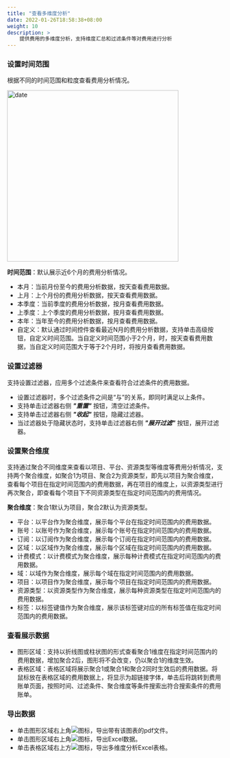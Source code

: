 ```yaml
---
title: "查看多维度分析"
date: 2022-01-26T18:58:38+08:00
weight: 10
description: >
    提供费用的多维度分析，支持维度汇总和过滤条件等对费用进行分析
---
```



### 设置时间范围

根据不同的时间范围和粒度查看费用分析情况。

 <img src="../../../images/month1.png" width="400" alt="date">

 **时间范围**：默认展示近6个月的费用分析情况。

 - 本月：当前月份至今的费用分析数据，按天查看费用数据。
 - 上月：上个月份的费用分析数据，按天查看费用数据。
 - 本季度：当前季度的费用分析数据，按月查看费用数据。
 - 上季度：上个季度的费用分析数据，按月查看费用数据。
 - 本年：当年至今的费用分析数据，按月查看费用数据。
 - 自定义：默认通过时间控件查看最近N月的费用分析数据，支持单击高级按钮，自定义时间范围。当自定义时间范围小于2个月，时，按天查看费用数据，当自定义时间范围大于等于2个月时，将按月查看费用数据。


### 设置过滤器

支持设置过滤器，应用多个过滤条件来查看符合过滤条件的费用数据。

- 设置过滤器时，多个过滤条件之间是“与”的关系，即同时满足以上条件。
- 支持单击过滤器右侧 **_"重置"_** 按钮，清空过滤条件。
- 支持单击过滤器右侧 **_"收起"_** 按钮，隐藏过滤器。
- 当过滤器处于隐藏状态时，支持单击过滤器右侧 **_"展开过滤"_** 按钮，展开过滤器。


### 设置聚合维度

支持通过聚合不同维度来查看以项目、平台、资源类型等维度等费用分析情况，支持两个聚合维度，如聚合1为项目、聚合2为资源类型，即先以项目为聚合维度，查看每个项目在指定时间范围内的费用数据，再在项目的维度上，以资源类型进行再次聚合，即查看每个项目下不同资源类型在指定时间范围内的费用情况。

**聚合维度**：聚合1默认为项目，聚合2默认为资源类型。

- 平台：以平台作为聚合维度，展示每个平台在指定时间范围内的费用数据。
- 账号：以账号作为聚合维度，展示每个账号在指定时间范围内的费用数据。
- 订阅：以订阅作为聚合维度，展示每个订阅在指定时间范围内的费用数据。
- 区域：以区域作为聚合维度，展示每个区域在指定时间范围内的费用数据。
- 计费模式：以计费模式为聚合维度，展示每种计费模式在指定时间范围内的费用数据。
- 域：以域作为聚合维度，展示每个域在指定时间范围内的费用数据。
- 项目：以项目作为聚合维度，展示每个项目在指定时间范围内的费用数据。
- 资源类型：以资源类型作为聚合维度，展示每种资源类型在指定时间范围内的费用数据。
- 标签：以标签键值作为聚合维度，展示该标签键对应的所有标签值在指定时间范围内的费用数据。

### 查看展示数据

- 图形区域：支持以折线图或柱状图的形式查看聚合1维度在指定时间范围内的费用数据，增加聚合2后，图形将不会改变，仍以聚合1的维度生效。
- 表格区域：表格区域将展示聚合1或聚合1和聚合2同时生效后的费用数据。将鼠标放在表格区域的费用数据上，将显示为超链接字体，单击后将跳转到费用账单页面，按照时间、过滤条件、聚合维度等条件搜索出符合搜索条件的费用账单。

### 导出数据

- 单击图形区域右上角![](../../../images/pdf.png)图标，导出带有该图表的pdf文件。
- 单击图形区域右上角![](../../../images/excel.png)图标，导出Excel数据。
- 单击表格区域右上方![](../../../images/download.png)图标，导出多维度分析Excel表格。






